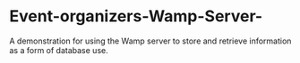 # Event-organizers-Wamp-Server-
A  demonstration for using the Wamp server to store and retrieve information as a form of database use.
